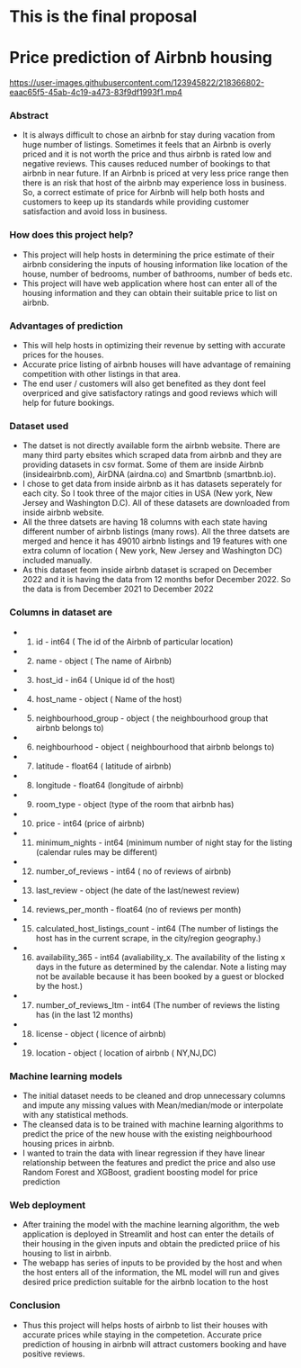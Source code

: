 # This is the final proposal

# **Price prediction of Airbnb housing**



https://user-images.githubusercontent.com/123945822/218366802-eaac65f5-45ab-4c19-a473-83f9df1993f1.mp4


### Abstract

- It is always difficult to chose an airbnb for stay during vacation from huge number of listings. Sometimes it feels that an Airbnb is overly priced and it is not worth the price and thus airbnb is rated low and negative reviews. This causes reduced number of bookings to that airbnb in near future. If an Airbnb is priced at very less price range then there is an risk that host of the airbnb may experience loss in business. So, a correct estimate of price for Airbnb will help both hosts and customers to keep up its standards while providing customer satisfaction and avoid loss in business.

### **How does this project help?**

- This project will help hosts in determining the price estimate of their airbnb considering the inputs of housing information like location of the house, number of bedrooms, number of bathrooms, number of beds etc. 
- This project will have web application where host can enter all of the housing information and they can obtain their suitable price to list on airbnb.

### **Advantages of prediction**

- This will help hosts in optimizing their revenue by setting with accurate prices for the houses. 
- Accurate price listing of airbnb houses will have advantage of remaining competition with other listings in that area.
- The end user / customers will also get benefited as they dont feel overpriced and give satisfactory ratings and good reviews which will help for future bookings.

### **Dataset used**

- The datset is not directly available form the airbnb website. There are many third party ebsites which scraped data from airbnb and they are providing datasets in csv format. Some of them are inside Airbnb (insideairbnb.com), AirDNA (airdna.co) and Smartbnb (smartbnb.io). 
- I chose to get data from inside airbnb as it has datasets seperately for each city. So I took three of the major cities in USA (New york, New Jersey and Washington D.C). All of these datasets are downloaded from inside airbnb website.
-  All the three datsets are having 18 columns with each state having different number of airbnb listings (many rows). All the three datsets are merged and hence it has 49010 airbnb listings and 19 features with one extra column of location ( New york, New Jersey and Washington DC) included manually.
-  As this dataset feom inside airbnb dataset is scraped on December 2022 and it is having the data from 12 months befor December 2022. So the data is from December 2021 to December 2022 

### Columns in dataset are
- 1)   id - int64  ( The id of the Airbnb of particular location)                         
- 2)   name - object  ( The name of Airbnb)                         
- 3)   host_id  - in64 ( Unique id of the host)
- 4)   host_name - object ( Name of the host)
- 5)   neighbourhood_group - object  ( the neighbourhood group that airbnb belongs to)
- 6)   neighbourhood - object ( neighbourhood that airbnb belongs to)
- 7.   latitude -  float64 ( latitude of airbnb)
- 8.   longitude - float64 (longitude of airbnb)
- 9.   room_type -  object (type of the room that airbnb has)
- 10.  price - int64  (price of airbnb)
- 11.  minimum_nights - int64  (minimum number of night stay for the listing (calendar rules may be different)
- 12.  number_of_reviews  - int64 ( no of reviews of airbnb)
- 13.  last_review  - object (he date of the last/newest review)
- 14.  reviews_per_month  -  float64 (no of reviews per month)
- 15.  calculated_host_listings_count -  int64  (The number of listings the host has in the current scrape, in the city/region geography.)
- 16.  availability_365 - int64  (avaliability_x. The availability of the listing x days in the future as determined by the calendar. Note a listing may not be available because it has been booked by a guest or blocked by the host.)
- 17.  number_of_reviews_ltm  - int64  (The number of reviews the listing has (in the last 12 months)
- 18.  license  - object ( licence of airbnb)
- 19.  location -  object ( location of airbnb ( NY,NJ,DC)

### **Machine learning models**

- The initial dataset needs to be cleaned and drop unnecessary columns and impute any missing values with Mean/median/mode or interpolate with any statistical methods.
- The cleansed data is to be trained with machine learning algorithms to predict the price of the new house with the existing neighbourhood housing prices in airbnb.
- I wanted to train the data with linear regression if they have linear relationship between the features and predict the price and also use Random Forest and XGBoost, gradient boosting model for price prediction

### **Web deployment**

- After training the model with the machine learning algorithm, the web application is deployed in Streamlit and host can enter the details of their housing in the given inputs and obtain the predicted priice of his housing to list in airbnb.
- The webapp has series of inputs to be provided by the host and when the host enters all of the information, the ML model will run and gives desired price prediction suitable for the airbnb location to the host

### **Conclusion**

- Thus this project will helps hosts of airbnb to list their houses with accurate prices while staying in the competetion. Accurate price prediction of housing in airbnb will attract customers booking and have positive reviews.



